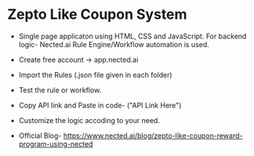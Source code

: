 # Zepto Like Coupon System

- Single page applicaton using HTML, CSS and JavaScript. For backend logic- Nected.ai Rule Engine/Workflow automation is used.

- Create free account -> app.nected.ai
- Import the Rules (.json file given in each folder)
- Test the rule or workflow.
- Copy API link and Paste in code- ("API Link Here")
- Customize the logic accoding to your need.

- Official Blog- https://www.nected.ai/blog/zepto-like-coupon-reward-program-using-nected